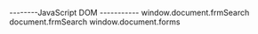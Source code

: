 --------JavaScript DOM -----------
window.document.frmSearch
document.frmSearch
window.document.forms